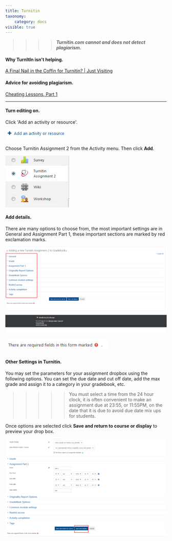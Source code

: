 ```yaml
---
title: Turnitin
taxonomy:
    category: docs
visible: true
---
```


>>>> _**Turnitin.com cannot and does not detect plagiarism.**_ 

#### Why TurnItIn isn't helping.
<a class="embedly-card" data-card-controls="0" href="https://www.insidehighered.com/blogs/just-visiting/final-nail-coffin-turnitin">A Final Nail in the Coffin for Turnitin? | Just Visiting</a>
<script async src="//cdn.embedly.com/widgets/platform.js" charset="UTF-8"></script>

#### Advice for avoiding plagiarism.

<a class="embedly-card" data-card-controls="0" href="https://www.chronicle.com/article/Cheating-Lessons-Part-1/139453/">Cheating Lessons, Part 1</a>
<script async src="//cdn.embedly.com/widgets/platform.js" charset="UTF-8"></script>

---


#### Turn editing on.

Click 'Add an activity or resource'.

![](adding-documents-1.png)

Choose Turnitin Assignment 2 from the Activity menu. Then click **Add**.

![](turnitin-1.png)

#### Add details.
There are many options to choose from, the most important settings are in General and Assignment Part 1, these important sections are marked by red exclamation marks.

![](turnitin-2.png)

![](turnitin-3.png)

#### Other Settings in Turnitin.

You may set the parameters for your assignment dropbox using the following options. You can set the due date and cut off date, add the max grade and assign it to a category in your gradebook, etc.

>>>>> You must select a time from the 24 hour clock, it is often convenient to make an assignment due at 23:55, or 11:55PM, on the date that it is due to avoid due date mix ups for students.

Once options are selected click **Save and return to course or display** to preview your drop box.

![](turnitin-4.png)
